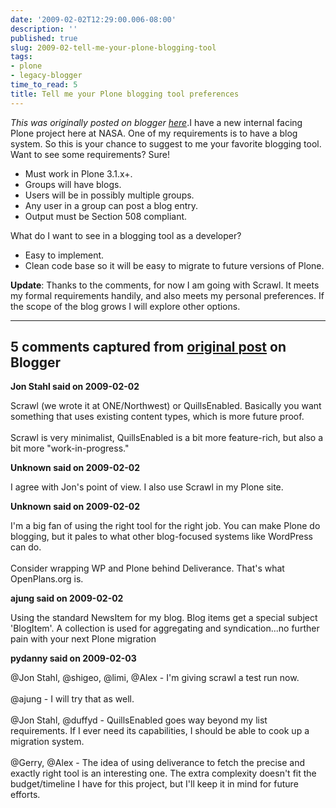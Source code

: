 ```yaml
---
date: '2009-02-02T12:29:00.006-08:00'
description: ''
published: true
slug: 2009-02-tell-me-your-plone-blogging-tool
tags:
- plone
- legacy-blogger
time_to_read: 5
title: Tell me your Plone blogging tool preferences
---
```


*This was originally posted on blogger [here](https://pydanny.blogspot.com/2009/02/tell-me-your-plone-blogging-tool.html)*.I have a new internal facing Plone project here at NASA. One of my requirements is to have a blog system. So this is your chance to suggest to me your favorite blogging tool. Want to see some requirements? Sure!<br /><ul><li>Must work in Plone 3.1.x+.</li><li>Groups will have blogs.</li><li>Users will be in possibly multiple groups.<br /></li><li>Any user in a group can post a blog entry.</li><li>Output must be Section 508 compliant.</li></ul>What do I want to see in a blogging tool as a developer?<br /><ul><li>Easy to implement.</li><li>Clean code base so it will be easy to migrate to future versions of Plone.</li></ul><span style="font-weight: bold;">Update</span>: Thanks to the comments, for now I am going with Scrawl. It meets my formal requirements handily, and also meets my personal preferences. If the scope of the blog grows I will explore other options.

---

## 5 comments captured from [original post](https://pydanny.blogspot.com/2009/02/tell-me-your-plone-blogging-tool.html) on Blogger

**Jon Stahl said on 2009-02-02**

Scrawl (we wrote it at ONE/Northwest) or QuillsEnabled.  Basically you want something that uses existing content types, which is more future proof. <br /><br />Scrawl is very minimalist, QuillsEnabled is a bit more feature-rich, but also a bit more "work-in-progress."

**Unknown said on 2009-02-02**

I agree with Jon's point of view. I also use Scrawl in my Plone site.

**Unknown said on 2009-02-02**

I'm a big fan of using the right tool for the right job. You can make Plone do blogging, but it pales to what other blog-focused systems like WordPress can do.<br /><br />Consider wrapping WP and Plone behind Deliverance. That's what OpenPlans.org is.

**ajung said on 2009-02-02**

Using the standard NewsItem for my blog. Blog items get a special subject 'BlogItem'. A collection is used for aggregating and syndication...no further pain with your next Plone migration

**pydanny said on 2009-02-03**

@Jon Stahl, @shigeo, @limi, @Alex - I'm giving scrawl a test run now. <br /><br />@ajung - I will try that as well.<br /><br />@Jon Stahl, @duffyd - QuillsEnabled goes way beyond my list requirements. If I ever need its capabilities, I should be able to cook up a migration system.<br /><br />@Gerry, @Alex - The idea of using deliverance to fetch the precise and exactly right tool is an interesting one. The extra complexity doesn't fit the budget/timeline I have for this project, but I'll keep it in mind for future efforts.

